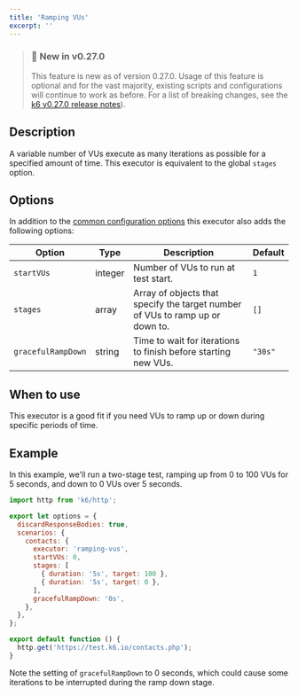 ```yaml
---
title: 'Ramping VUs'
excerpt: ''
---
```


> ### 🎉 New in v0.27.0
>
> This feature is new as of version 0.27.0. Usage of this feature is optional and for the vast majority,
> existing scripts and configurations will continue to work as before. For a list of breaking changes,
> see the [k6 v0.27.0 release notes](https://github.com/loadimpact/k6/releases/tag/v0.27.0)).

## Description

A variable number of VUs execute as many iterations as possible for a specified
amount of time. This executor is equivalent to the global `stages` option.

## Options

In addition to the [common configuration options](/using-k6/scenarios#common-options) this executor
also adds the following options:

| Option             | Type    | Description                                                                   | Default |
| ------------------ | ------- | ----------------------------------------------------------------------------- | ------- |
| `startVUs`         | integer | Number of VUs to run at test start.                                           | `1`     |
| `stages`           | array   | Array of objects that specify the target number of VUs to ramp up or down to. | `[]`    |
| `gracefulRampDown` | string  | Time to wait for iterations to finish before starting new VUs.                | `"30s"` |

## When to use

This executor is a good fit if you need VUs to ramp up or down during specific periods
of time.

## Example

In this example, we'll run a two-stage test, ramping up from 0 to 100 VUs for 5 seconds, and down
to 0 VUs over 5 seconds.

<div class="code-group" data-props='{"labels": [ "ramping-vus.js" ], "lineNumbers": "[true]"}'>

```js
import http from 'k6/http';

export let options = {
  discardResponseBodies: true,
  scenarios: {
    contacts: {
      executor: 'ramping-vus',
      startVUs: 0,
      stages: [
        { duration: '5s', target: 100 },
        { duration: '5s', target: 0 },
      ],
      gracefulRampDown: '0s',
    },
  },
};

export default function () {
  http.get('https://test.k6.io/contacts.php');
}
```

</div>

Note the setting of `gracefulRampDown` to 0 seconds, which could cause some iterations to be
interrupted during the ramp down stage.

